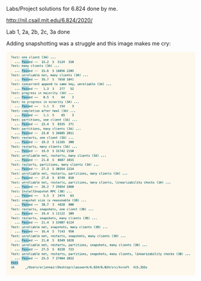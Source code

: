 Labs/Project solutions for 6.824 done by me.

http://nil.csail.mit.edu/6.824/2020/

Lab 1, 2a, 2b, 2c, 3a done


Adding snapshotting was a struggle and this image makes me cry:

![success](success.png)
